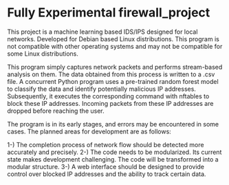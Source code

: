 # Fully Experimental firewall_project

This project is a machine learning based IDS/IPS designed for local networks. Developed for Debian based Linux distributions. This program is not compatible with other operating systems and may not be compatible for some Linux distributions.

This program simply captures network packets and performs stream-based analysis on them. The data obtained from this process is written to a .csv file. A concurrent Python program uses a pre-trained random forest model to classify the data and identify potentially malicious IP addresses. Subsequently, it executes the corresponding command with nftables to block these IP addresses. Incoming packets from these IP addresses are dropped before reaching the user.

The program is in its early stages, and errors may be encountered in some cases. The planned areas for development are as follows:

   1-) The completion process of network flow should be detected more accurately and precisely.
   2-) The code needs to be modularized. Its current state makes development challenging. The code will be transformed into a modular structure.
   3-) A web interface should be designed to provide control over blocked IP addresses and the ability to track certain data.
